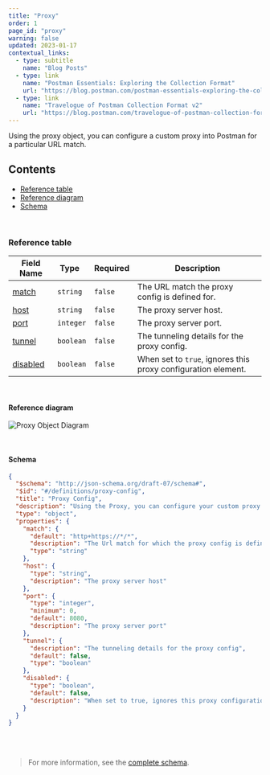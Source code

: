 ```yaml
---
title: "Proxy"
order: 1
page_id: "proxy"
warning: false
updated: 2023-01-17
contextual_links:
  - type: subtitle
    name: "Blog Posts"
  - type: link
    name: "Postman Essentials: Exploring the Collection Format"
    url: "https://blog.postman.com/postman-essentials-exploring-the-collection-format/"
  - type: link
    name: "Travelogue of Postman Collection Format v2"
    url: "https://blog.postman.com/travelogue-of-postman-collection-format-v2/"
---
```


Using the proxy object, you can configure a custom proxy into Postman for a particular URL match.

## Contents

- [Reference table](/docs/reference/proxy/#reference-table)
- [Reference diagram](/docs/reference/proxy/#reference-diagram)
- [Schema](/docs/reference/proxy/#schema)

<br />

### Reference table

Field Name | Type&nbsp;&nbsp; | Required | Description
--- | --- | --- | ---
[match](https://github.com/postmanlabs/schemas/blob/da7578c2d71c46de2d39d04fbeebc26570591a44/schemas/draft-07/v2.1.0/collection/proxy-config.json#L8) | `string` | `false` | The URL match the proxy config is defined for.
[host](https://github.com/postmanlabs/schemas/blob/da7578c2d71c46de2d39d04fbeebc26570591a44/schemas/draft-07/v2.1.0/collection/proxy-config.json#L13) | `string` | `false` | The proxy server host.
[port](https://github.com/postmanlabs/schemas/blob/da7578c2d71c46de2d39d04fbeebc26570591a44/schemas/draft-07/v2.1.0/collection/proxy-config.json#L17) | `integer` | `false` | The proxy server port.
[tunnel](https://github.com/postmanlabs/schemas/blob/da7578c2d71c46de2d39d04fbeebc26570591a44/schemas/draft-07/v2.1.0/collection/proxy-config.json#L23) | `boolean` | `false` | The tunneling details for the proxy config.
[disabled](https://github.com/postmanlabs/schemas/blob/da7578c2d71c46de2d39d04fbeebc26570591a44/schemas/draft-07/v2.1.0/collection/proxy-config.json#L28) | `boolean` | `false` | When set to `true`, ignores this proxy configuration element.

<br />

#### Reference diagram

![Proxy Object Diagram](../../../images/proxy-config@2x.jpg)

<br />

#### Schema

```json
{
  "$schema": "http://json-schema.org/draft-07/schema#",
  "$id": "#/definitions/proxy-config",
  "title": "Proxy Config",
  "description": "Using the Proxy, you can configure your custom proxy into the postman for particular url match",
  "type": "object",
  "properties": {
    "match": {
      "default": "http+https://*/*",
      "description": "The Url match for which the proxy config is defined",
      "type": "string"
    },
    "host": {
      "type": "string",
      "description": "The proxy server host"
    },
    "port": {
      "type": "integer",
      "minimum": 0,
      "default": 8080,
      "description": "The proxy server port"
    },
    "tunnel": {
      "description": "The tunneling details for the proxy config",
      "default": false,
      "type": "boolean"
    },
    "disabled": {
      "type": "boolean",
      "default": false,
      "description": "When set to true, ignores this proxy configuration entity"
    }
  }
}
```

<br /><br />

> For more information, see the [complete schema](https://schema.postman.com/collection/json/v2.1.0/draft-07/collection.json).
